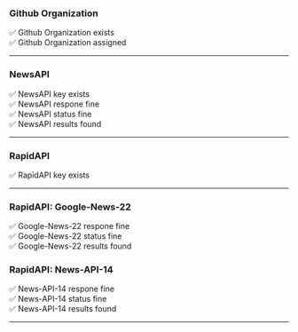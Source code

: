 ### Github Organization  
:white_check_mark: Github Organization exists  
:white_check_mark: Github Organization assigned  

---
  
### NewsAPI  
:white_check_mark: NewsAPI key exists  
:white_check_mark: NewsAPI respone fine  
:white_check_mark: NewsAPI status fine  
:white_check_mark: NewsAPI results found  

---
  
### RapidAPI  
:white_check_mark: RapidAPI key exists  

---
  
### RapidAPI: Google-News-22  
:white_check_mark: Google-News-22 respone fine  
:white_check_mark: Google-News-22 status fine  
:white_check_mark: Google-News-22 results found  
### RapidAPI: News-API-14  
:white_check_mark: News-API-14 respone fine  
:white_check_mark: News-API-14 status fine  
:white_check_mark: News-API-14 results found  

---
  
